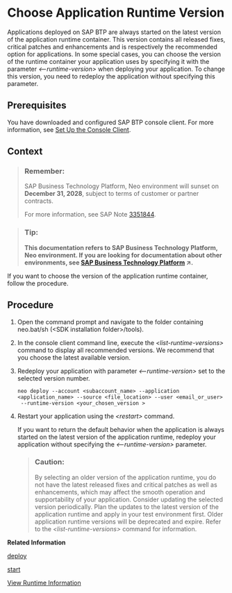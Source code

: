 <!-- loio13afe5ca6e38485d8e6523f610c0ed29 -->

# Choose Application Runtime Version

Applications deployed on SAP BTP are always started on the latest version of the application runtime container. This version contains all released fixes, critical patches and enhancements and is respectively the recommended option for applications. In some special cases, you can choose the version of the runtime container your application uses by specifying it with the parameter *<--runtime-version\>* when deploying your application. To change this version, you need to redeploy the application without specifying this parameter.



## Prerequisites

You have downloaded and configured SAP BTP console client. For more information, see [Set Up the Console Client](../30-development-neo/set-up-the-console-client-7613dee.md).



## Context

> ### Remember:  
> SAP Business Technology Platform, Neo environment will sunset on **December 31, 2028**, subject to terms of customer or partner contracts.
> 
> For more information, see SAP Note [3351844](https://me.sap.com/notes/3351844).

> ### Tip:  
> **This documentation refers to SAP Business Technology Platform, Neo environment. If you are looking for documentation about other environments, see [SAP Business Technology Platform](https://help.sap.com/viewer/65de2977205c403bbc107264b8eccf4b/Cloud/en-US/6a2c1ab5a31b4ed9a2ce17a5329e1dd8.html "SAP Business Technology Platform (SAP BTP) is an integrated offering comprised of four technology portfolios: database and data management, application development and integration, analytics, and intelligent technologies. The platform offers users the ability to turn data into business value, compose end-to-end business processes, and build and extend SAP applications quickly.") :arrow_upper_right:.**

If you want to choose the version of the application runtime container, follow the procedure.



## Procedure

1.  Open the command prompt and navigate to the folder containing neo.bat/sh \(<SDK installation folder\>/tools\).

2.  In the console client command line, execute the *<list-runtime-versions\>* command to display all recommended versions. We recommend that you choose the latest available version.

3.  Redeploy your application with parameter *<--runtime-version\>* set to the selected version number.

    ```
    neo deploy --account <subaccount_name> --application <application_name> --source <file_location> --user <email_or_user>
     --runtime-version <your_chosen_version >
    ```

4.  Restart your application using the *<restart\>* command.

    If you want to return the default behavior when the application is always started on the latest version of the application runtime, redeploy your application without specifying the *<--runtime-version\>* parameter.

    > ### Caution:  
    > By selecting an older version of the application runtime, you do not have the latest released fixes and critical patches as well as enhancements, which may affect the smooth operation and supportability of your application. Consider updating the selected version periodically. Plan the updates to the latest version of the application runtime and apply in your test environment first. Older application runtime versions will be deprecated and expire. Refer to the *<list-runtime-versions\>* command for information.


**Related Information**  


[deploy](deploy-937db4f.md "Deploying an application publishes it to SAP BTP. Use the optional parameters to make some specific configurations of the deployed application.")

[start](start-cc417d7.md "Starts a deployed application in order to make it available for customers. In case the application is already started, the command starts an additional application process if the quota for maximum allowed number of application processes is not exceeded.")

[View Runtime Information](view-runtime-information-343663e.md "View information about the application runtime. SAP BTP provides a set of runtimes. You can choose the application runtime during application deployment.")


